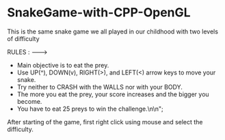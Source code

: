# SnakeGame-with-CPP-OpenGL
This is the same snake game we all played in our childhood with two levels of difficulty

RULES : --->
* Main objective is to eat the prey.
* Use UP(^), DOWN(v), RIGHT(>), and LEFT(<) arrow keys to move your snake.
* Try neither to CRASH with the WALLS nor with your BODY.
* The more you eat the prey, your score increases and the bigger you become.
* You have to eat 25 preys to win the challenge.\n\n";

After starting of the game, first right click using mouse and select the difficulty.
